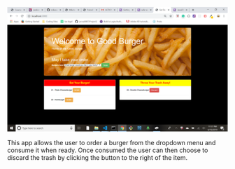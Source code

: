 ![Project Screenshot](./screenshot.png?raw=true)

This app allows the user to order a burger from the dropdown menu and consume it when ready. Once consumed the user can then choose to discard the trash by clicking the button to the right of the item. 